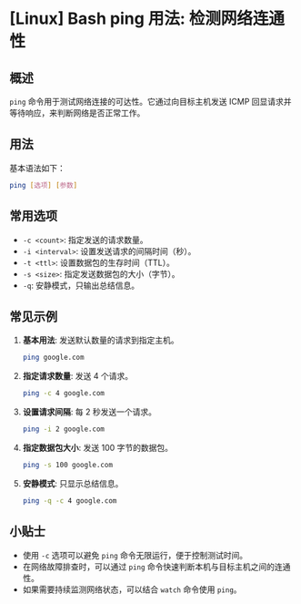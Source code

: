 # [Linux] Bash ping 用法: 检测网络连通性

## 概述
`ping` 命令用于测试网络连接的可达性。它通过向目标主机发送 ICMP 回显请求并等待响应，来判断网络是否正常工作。

## 用法
基本语法如下：
```bash
ping [选项] [参数]
```

## 常用选项
- `-c <count>`: 指定发送的请求数量。
- `-i <interval>`: 设置发送请求的间隔时间（秒）。
- `-t <ttl>`: 设置数据包的生存时间（TTL）。
- `-s <size>`: 指定发送数据包的大小（字节）。
- `-q`: 安静模式，只输出总结信息。

## 常见示例
1. **基本用法**: 发送默认数量的请求到指定主机。
   ```bash
   ping google.com
   ```

2. **指定请求数量**: 发送 4 个请求。
   ```bash
   ping -c 4 google.com
   ```

3. **设置请求间隔**: 每 2 秒发送一个请求。
   ```bash
   ping -i 2 google.com
   ```

4. **指定数据包大小**: 发送 100 字节的数据包。
   ```bash
   ping -s 100 google.com
   ```

5. **安静模式**: 只显示总结信息。
   ```bash
   ping -q -c 4 google.com
   ```

## 小贴士
- 使用 `-c` 选项可以避免 `ping` 命令无限运行，便于控制测试时间。
- 在网络故障排查时，可以通过 `ping` 命令快速判断本机与目标主机之间的连通性。
- 如果需要持续监测网络状态，可以结合 `watch` 命令使用 `ping`。